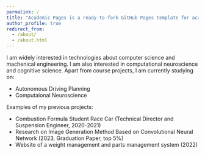 ```yaml
---
permalink: /
title: "Academic Pages is a ready-to-fork GitHub Pages template for academic personal websites"
author_profile: true
redirect_from: 
  - /about/
  - /about.html
---
```


I am widely interested in technologies about computer science and machenical engineering. I am also interested in computational neuroscience and cognitive science. Apart from course projects, I am currently studying on:

- Autonomous Driving Planning
- Computaional Neuroscience

Examples of my previous projects:

- Combustion Formula Student Race Car (Technical Director and Suspension Engineer, 2020-2021)
- Research on Image Generation Method Based on Convolutional Neural Network (2023, Graduation Paper, top 5%)
- Website of a weight management and parts management system (2022)